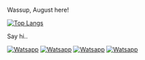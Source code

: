 Wassup, August here!

[![Top Langs](https://github-readme-stats.vercel.app/api/top-langs/?username=Augusto-Chissano&theme=react)](https://github.com/Augusto-Chissano/github-readme-stats)

<p>Say hi..</p>
  
[![Watsapp](https://img.shields.io/badge/WhatsApp-25D366?style=for-the-badge&logo=whatsapp&logoColor=white)](https://wa.me/+258833656462)
[![Watsapp](https://img.shields.io/badge/LinkedIn-0077B5?style=for-the-badge&logo=linkedin&logoColor=white)](https://www.linkedin.com/in/augusto-chissano-a0285a1a5)
[![Watsapp](https://img.shields.io/badge/Facebook-1877F2?style=for-the-badge&logo=facebook&logoColor=white)](https://www.facebook.com/augusto.horacio.96)
[![Watsapp](https://img.shields.io/badge/Instagram-E4405F?style=for-the-badge&logo=instagram&logoColor=white)](https://www.instagram.com/guto.4886/)

